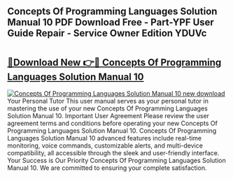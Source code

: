 ## Concepts Of Programming Languages Solution Manual 10 PDF Download Free - Part-YPF User Guide Repair - Service Owner Edition YDUVc

# <h2><a href="http://bc70435.oget.top/?id=Concepts+Of+Programming+Languages+Solution+Manual+10">🔗Download New 👉🔴 Concepts Of Programming Languages Solution Manual 10</a></h2>

[![Concepts Of Programming Languages Solution Manual 10 new download](https://i.imgur.com/5g1atiW.png)](http://bc70435.oget.top/?id=Concepts+Of+Programming+Languages+Solution+Manual+10)
Your Personal Tutor This user manual serves as your personal tutor in mastering the use of your new Concepts Of Programming Languages Solution Manual 10. Important User Agreement Please review the user agreement terms and conditions before operating your new Concepts Of Programming Languages Solution Manual 10. Concepts Of Programming Languages Solution Manual 10 advanced features include real-time monitoring, voice commands, customizable alerts, and multi-device compatibility, all accessible through the sleek and user-friendly interface. Your Success is Our Priority Concepts Of Programming Languages Solution Manual 10. We are committed to ensuring your complete satisfaction.
